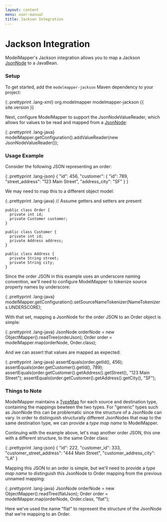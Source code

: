```yaml
---
layout: content
menu: user-manual
title: Jackson Integration
---
```


# Jackson Integration

ModelMapper's Jackson integration allows you to map a Jackson [JsonNode](http://jackson.codehaus.org/1.9.4/javadoc/org/codehaus/jackson/JsonNode.html) to a JavaBean.

### Setup

To get started, add the `modelmapper-jackson` Maven dependency to your project:

{:.prettyprint .lang-xml}
	<dependency>
	  <groupId>org.modelmapper</groupId>
	  <artifactId>modelmapper-jackson</artifactId>
	  <version>{{ site.version }}</version>
	</dependency>
	
Next, configure ModelMapper to support the JsonNodeValueReader, which allows for values to be read and mapped from a [JsonNode](http://jackson.codehaus.org/1.9.4/javadoc/org/codehaus/jackson/JsonNode.html):

{:.prettyprint .lang-java}
    modelMapper.getConfiguration().addValueReader(new JsonNodeValueReader());
	
### Usage Example

Consider the following JSON representing an order:

{:.prettyprint .lang-json}
    {
      "id": 456,
      "customer": {
        "id": 789,
        "street_address": "123 Main Street", 
        "address_city": "SF"
      }
    }

We may need to map this to a different object model:

{:.prettyprint .lang-java}
	// Assume getters and setters are present

    public class Order {
      private int id;
      private Customer customer;
    }

    public class Customer {
      private int id;        
	  private Address address;
    }

    public class Address {
      private String street;
	  private String city;
    }

Since the order JSON in this example uses an underscore naming convention, we'll need to configure ModelMapper to tokenize source property names by underscore:

{:.prettyprint .lang-java}
    modelMapper.getConfiguration().setSourceNameTokenizer(NameTokenizers.UNDERSCORE);

With that set, mapping a JsonNode for the order JSON to an Order object is simple:

{:.prettyprint .lang-java}
    JsonNode orderNode = new ObjectMapper().readTree(orderJson);
	Order order = modelMapper.map(orderNode, Order.class);
	
And we can assert that values are mapped as expected:

{:.prettyprint .lang-java}
    assertEquals(order.getId(), 456);
    assertEquals(order.getCustomer().getId(), 789);
    assertEquals(order.getCustomer().getAddress().getStreet(), "123 Main Street");
    assertEquals(order.getCustomer().getAddress().getCity(), "SF");
    
### Things to Note

ModelMapper maintains a [TypeMap](http://modelmapper.org/javadoc/org/modelmapper/TypeMap.html) for each source and destination type, containing the mappings bewteen the two types. For "generic" types such as JsonNode this can be problematic since the structure of a JsonNode can vary. In order to distinguish structurally different JsonNodes that map to the same destination type, we can provide a _type map name_ to ModelMapper.

Continuing with the example above, let's map another order JSON, this one with a different structure, to the same Order class:

{:.prettyprint .lang-json}
    {
      "id": 222,
      "customer_id": 333,
      "customer_street_address": "444 Main Street",
      "customer_address_city": "LA"
    }
    
Mapping this JSON to an order is simple, but we'll need to provide a _type map name_ to distinguish this JsonNode to Order mapping from the previous unnamed mapping:

{:.prettyprint .lang-java}
    JsonNode orderNode = new ObjectMapper().readTree(flatJson);
	Order order = modelMapper.map(orderNode, Order.class, "flat");
	
Here we've used the name "flat" to represent the structure of the JsonNode that we're mapping to an Order.